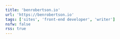 ```yaml
---
title: 'benrobertson.io'
url: 'https://benrobertson.io'
tags: ['sites', 'front-end developer', 'writer']
nsfw: false
rss: true
---
```

